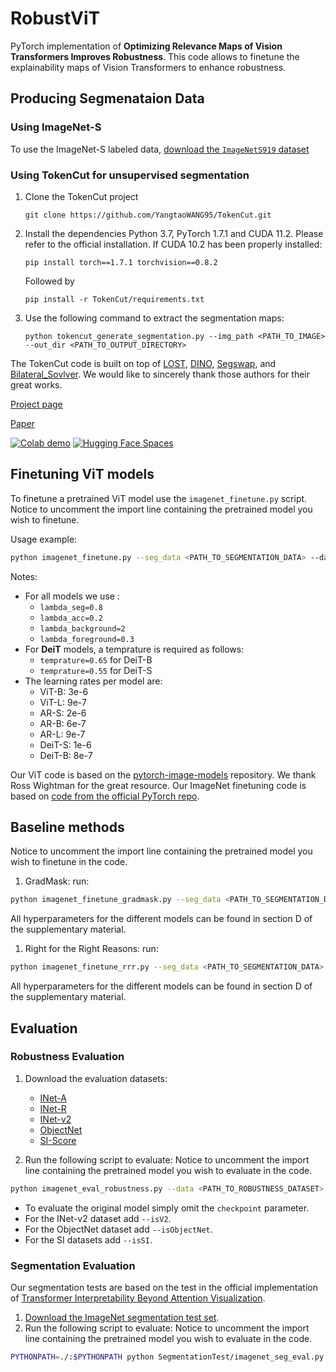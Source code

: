 # RobustViT

PyTorch implementation of **Optimizing Relevance Maps of Vision Transformers Improves Robustness**. This code allows to 
finetune the explainability maps of Vision Transformers to enhance robustness. 

## Producing Segmenataion Data
### Using ImageNet-S
To use the ImageNet-S labeled data, [download the `ImageNetS919` dataset](https://github.com/UnsupervisedSemanticSegmentation/ImageNet-S)

### Using TokenCut for unsupervised segmentation
1.  Clone the TokenCut project
    ```
    git clone https://github.com/YangtaoWANG95/TokenCut.git
    ```
2.  Install the dependencies
    Python 3.7, PyTorch 1.7.1 and CUDA 11.2. Please refer to the official installation. If CUDA 10.2 has been properly installed:
    ```
    pip install torch==1.7.1 torchvision==0.8.2
    ```
    Followed by
    ```
    pip install -r TokenCut/requirements.txt
    
3. Use the following command to extract the segmentation maps:
    ```
   python tokencut_generate_segmentation.py --img_path <PATH_TO_IMAGE> --out_dir <PATH_TO_OUTPUT_DIRECTORY>    
   ```

The TokenCut code is built on top of [LOST](https://github.com/valeoai/LOST), [DINO](https://github.com/facebookresearch/dino), [Segswap](https://github.com/XiSHEN0220/SegSwap), and [Bilateral_Sovlver](https://github.com/poolio/bilateral_solver). We would like to sincerely thank those authors for their great works. 

[Project page](https://www.m-psi.fr/Papers/TokenCut2022/)

[Paper](https://arxiv.org/pdf/2202.11539.pdf)

[![Colab demo](https://colab.research.google.com/assets/colab-badge.svg)](https://colab.research.google.com/github/YangtaoWANG95/TokenCut/blob/master/inference_demo.ipynb)
[![Hugging Face Spaces](https://img.shields.io/badge/%F0%9F%A4%97%20Hugging%20Face-Spaces-blue)](https://huggingface.co/spaces/akhaliq/TokenCut)


## Finetuning ViT models

To finetune a pretrained ViT model use the `imagenet_finetune.py` script. Notice to uncomment the import line containing the pretrained model you 
wish to finetune.

Usage example:

```bash
python imagenet_finetune.py --seg_data <PATH_TO_SEGMENTATION_DATA> --data <PATH_TO_IMAGENET> --gpu 0  --lr <LR> --lambda_seg <SEG> --lambda_acc <ACC> --lambda_background <BACK> --lambda_foreground <FORE>
```

Notes:

* For all models we use :
    * `lambda_seg=0.8`
    * `lambda_acc=0.2`
    * `lambda_background=2`
    * `lambda_foreground=0.3`
 * For **DeiT** models, a temprature is required as follows:
    * `temprature=0.65` for DeiT-B
    * `temprature=0.55` for DeiT-S
 * The learning rates per model are:
    * ViT-B: 3e-6
    * ViT-L: 9e-7
    * AR-S: 2e-6
    * AR-B: 6e-7
    * AR-L: 9e-7
    * DeiT-S: 1e-6
    * DeiT-B: 8e-7
    
Our ViT code is based on the [pytorch-image-models](https://github.com/rwightman/pytorch-image-models) repository. We thank Ross Wightman for the great resource.
Our ImageNet finetuning code is based on [code from the official PyTorch repo](https://github.com/pytorch/examples/blob/main/imagenet/main.py).

## Baseline methods
Notice to uncomment the import line containing the pretrained model you wish to finetune in the code.

1. GradMask: run: 
```bash
python imagenet_finetune_gradmask.py --seg_data <PATH_TO_SEGMENTATION_DATA> --data <PATH_TO_IMAGENET> --gpu 0  --lr <LR> --lambda_seg <SEG> --lambda_acc <ACC>
```
All hyperparameters for the different models can be found in section D of the supplementary material.

1. Right for the Right Reasons: run: 
```bash
python imagenet_finetune_rrr.py --seg_data <PATH_TO_SEGMENTATION_DATA> --data <PATH_TO_IMAGENET> --gpu 0  --lr <LR> --lambda_seg <SEG> --lambda_acc <ACC>
```
All hyperparameters for the different models can be found in section D of the supplementary material.

## Evaluation

### Robustness Evaluation

1. Download the evaluation datasets: 
    * [INet-A](https://github.com/hendrycks/natural-adv-examples)
    * [INet-R](https://github.com/hendrycks/imagenet-r)
    * [INet-v2](https://github.com/modestyachts/ImageNetV2)
    * [ObjectNet](https://objectnet.dev/)
    * [SI-Score](https://github.com/google-research/si-score)

2. Run the following script to evaluate:
Notice to uncomment the import line containing the pretrained model you wish to evaluate in the code.
 
```bash
python imagenet_eval_robustness.py --data <PATH_TO_ROBUSTNESS_DATASET> --batch-size <BATCH_SIZE> --evaluate --checkpoint <PATH_TO_FINETUNED_CHECKPOINT>
```

* To evaluate the original model simply omit the `checkpoint` parameter.
* For the INet-v2 dataset add `--isV2`.
* For the ObjectNet dataset add `--isObjectNet`.
* For the SI datasets add `--isSI`.

### Segmentation Evaluation
Our segmentation tests are based on the test in the official implementation of [Transformer Interpretability Beyond Attention Visualization](https://github.com/hila-chefer/Transformer-Explainability).
1. [Download the ImageNet segmentation test set](https://github.com/hila-chefer/Transformer-Explainability#section-a-segmentation-results).
2. Run the following script to evaluate:
 Notice to uncomment the import line containing the pretrained model you wish to evaluate in the code.
 ```bash
PYTHONPATH=./:$PYTHONPATH python SegmentationTest/imagenet_seg_eval.py  --imagenet-seg-path <PATH_TO_gtsegs_ijcv.mat>
```

